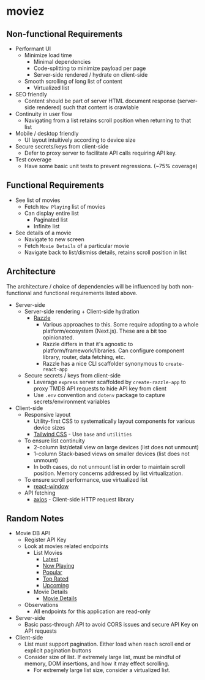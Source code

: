 # moviez

## Non-functional Requirements
* Performant UI
  * Minimize load time 
    * Minimal dependencies
    * Code-splitting to minimize payload per page
    * Server-side rendered / hydrate on client-side
  * Smooth scrolling of long list of content
    * Virtualized list
* SEO friendly
  * Content should be part of server HTML document response (server-side rendered) such that content is crawlable
* Continuity in user flow
  * Navigating from a list retains scroll position when returning to that list
* Mobile / desktop friendly
  * UI layout intuitively according to device size
* Secure secrets/keys from client-side
  * Defer to proxy server to facilitate API calls requiring API key.
* Test coverage
  * Have some basic unit tests to prevent regressions. (~75% coverage)
    
## Functional Requirements
* See list of movies
  * Fetch `Now Playing` list of movies
  * Can display entire list
    * Paginated list
    * Infinite list
* See details of a movie
  * Navigate to new screen
  * Fetch `Movie Details` of a particular movie
  * Navigate back to list/dismiss details, retains scroll position in list
  
 ## Architecture
 The architecture / choice of dependencies will be influenced by both non-functional and functional requirements listed above.
 * Server-side
   * Server-side rendering + Client-side hydration
     * [Razzle](https://github.com/jaredpalmer/razzle)
       * Various approaches to this. Some require adopting to a whole platform/ecosystem (Next.js). These are a bit too opinionated. 
       * Razzle differs in that it's agnostic to platform/framework/libraries. Can configure component library, router, data fetching, etc.
       * Razzle has a nice CLI scaffolder synonymous to `create-react-app`
   * Secure secrets / keys from client-side
     * Leverage `express` server scaffolded by `create-razzle-app` to proxy TMDB API requests to hide API key from client 
     * Use `.env` convention and `dotenv` package to capture secrets/environment variables
 * Client-side
   * Responsive layout
     * Utility-first CSS to systematically layout components for various device sizes
     * [Tailwind CSS](https://tailwindcss.com/) - Use `base` and `utilities`
   * To ensure list continuity
     * 2-column list/detail view on large devices (list does not unmount)
     * 1-column Stack-based views on smaller devices (list does not unmount)
     * In both cases, do not unmount list in order to maintain scroll position. Memory concerns addressed by list virtualization.
   * To ensure scroll performance, use virtualized list
     * [react-window](https://github.com/bvaughn/react-window)
   * API fetching
     * [axios](https://github.com/axios/axios) - Client-side HTTP request library

## Random Notes
* Movie DB API
  * Register API Key
  * Look at movies related endpoints
    * List Movies
      * [Latest](https://developers.themoviedb.org/3/movies/get-latest-movie)
      * [Now Playing](https://developers.themoviedb.org/3/movies/get-now-playing)
      * [Popular](https://developers.themoviedb.org/3/movies/get-popular-movies)
      * [Top Rated](https://developers.themoviedb.org/3/movies/get-top-rated-movies)
      * [Upcoming](https://developers.themoviedb.org/3/movies/get-upcoming)
    * Movie Details
      * [Movie Details](https://developers.themoviedb.org/3/movies/get-movie-details)
  * Observations
    * All endpoints for this application are read-only
* Server-side
  * Basic pass-through API to avoid CORS issues and secure API Key on API requests
* Client-side
  * List must support pagination. Either load when reach scroll end or explicit pagination buttons
  * Consider size of list. If extremely large list, must be mindful of memory, DOM insertions, and how it may effect scrolling.
    * For extremely large list size, consider a virtualized list.
